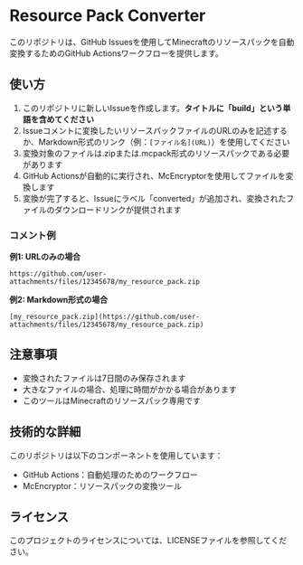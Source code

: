 # Resource Pack Converter

このリポジトリは、GitHub Issuesを使用してMinecraftのリソースパックを自動変換するためのGitHub Actionsワークフローを提供します。

## 使い方

1. このリポジトリに新しいIssueを作成します。**タイトルに「build」という単語を含めてください**
2. Issueコメントに変換したいリソースパックファイルのURLのみを記述するか、Markdown形式のリンク（例：`[ファイル名](URL)`）を使用してください
3. 変換対象のファイルは.zipまたは.mcpack形式のリソースパックである必要があります
4. GitHub Actionsが自動的に実行され、McEncryptorを使用してファイルを変換します
5. 変換が完了すると、Issueにラベル「converted」が追加され、変換されたファイルのダウンロードリンクが提供されます

### コメント例

**例1: URLのみの場合**
```
https://github.com/user-attachments/files/12345678/my_resource_pack.zip
```

**例2: Markdown形式の場合**
```
[my_resource_pack.zip](https://github.com/user-attachments/files/12345678/my_resource_pack.zip)
```

## 注意事項

- 変換されたファイルは7日間のみ保存されます
- 大きなファイルの場合、処理に時間がかかる場合があります
- このツールはMinecraftのリソースパック専用です

## 技術的な詳細

このリポジトリは以下のコンポーネントを使用しています：

- GitHub Actions：自動処理のためのワークフロー
- McEncryptor：リソースパックの変換ツール

## ライセンス

このプロジェクトのライセンスについては、LICENSEファイルを参照してください。
